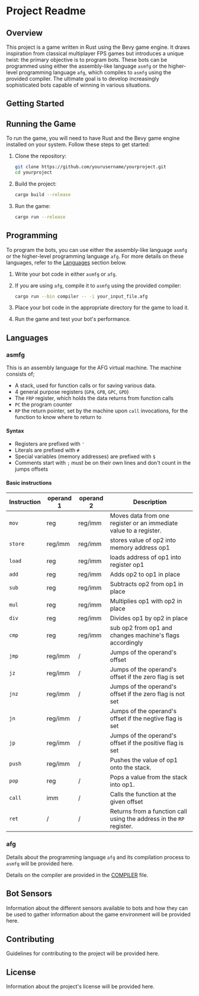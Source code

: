# Project Readme

## Overview
This project is a game written in Rust using the Bevy game engine. It draws inspiration from classical multiplayer FPS games but introduces a unique twist: the primary objective is to program bots. These bots can be programmed using either the assembly-like language `asmfg` or the higher-level programming language `afg`, which compiles to `asmfg` using the provided compiler. The ultimate goal is to develop increasingly sophisticated bots capable of winning in various situations.

## Getting Started
## Running the Game
To run the game, you will need to have Rust and the Bevy game engine installed on your system. Follow these steps to get started:

1. Clone the repository:
   ```sh
   git clone https://github.com/yourusername/yourproject.git
   cd yourproject
   ```

2. Build the project:
   ```sh
   cargo build --release
   ```

3. Run the game:
   ```sh
   cargo run --release
   ```

## Programming
To program the bots, you can use either the assembly-like language `asmfg` or the higher-level programming language `afg`. For more details on these languages, refer to the [Languages](#languages) section below.

1. Write your bot code in either `asmfg` or `afg`.

2. If you are using `afg`, compile it to `asmfg` using the provided compiler:
   ```sh
   cargo run --bin compiler -- -i your_input_file.afg
   ```

3. Place your bot code in the appropriate directory for the game to load it.

4. Run the game and test your bot's performance.

## Languages

### asmfg
This is an assembly language for the AFG virtual machine. The machine consists of;
* A stack, used for function calls or for saving various data.
* 4 general purpose registers (`GPA`, `GPB`, `GPC`, `GPD`)
* The `FRP` register, which holds the data returns from function calls
* `PC` the program counter
* `RP` the return pointer, set by the machine upon `call` invocations, for the function to know where to return to

#### Syntax
* Registers are prefixed with `'`
* Literals are prefixed with `#`
* Special variables (memory addresses) are prefixed with `$`
* Comments start with `;` must be on their own lines and don't count in the jumps offsets

#### Basic instructions
| Instruction | operand 1 | operand 2 | Description |
|-------------|-----------|-----------|-------------|
| `mov`       | reg       | reg/imm   | Moves data from one register or an immediate value to a register. |
| `store`     | reg/imm   | reg/imm   | stores value of op2 into memory address op1 |
| `load`      | reg       | reg/imm   | loads address of op1 into register op1 |
| `add`       | reg       | reg/imm   | Adds op2 to op1 in place |
| `sub`       | reg       | reg/imm   | Subtracts op2 from op1 in place |
| `mul`       | reg       | reg/imm   | Multiplies op1 with op2 in place |
| `div`       | reg       | reg/imm   | Divides op1 by op2 in place |
| `cmp`       | reg       | reg/imm   | sub op2 from op1 and changes machine's flags accordingly |
| `jmp`       | reg/imm   |     /     | Jumps of the operand's offset |
| `jz`        | reg/imm   |     /     | Jumps of the operand's offset if the zero flag is set |
| `jnz`       | reg/imm   |     /     | Jumps of the operand's offset if the zero flag is not set |
| `jn`        | reg/imm   |     /     | Jumps of the operand's offset if the negtive flag is set |
| `jp`        | reg/imm   |     /     | Jumps of the operand's offset if the positive flag is set |
| `push`      | reg/imm   |     /     | Pushes the value of op1 onto the stack. |
| `pop`       | reg       |     /     | Pops a value from the stack into op1. |
| `call`      | imm       |     /     | Calls the function at the given offset |
| `ret`       |     /     |     /     | Returns from a function call using the address in the `RP` register. |

### afg
Details about the programming language `afg` and its compilation process to `asmfg` will be provided here.

Details on the compiler are provided in the [COMPILER](./COMPILER.md) file.

## Bot Sensors
Information about the different sensors available to bots and how they can be used to gather information about the game environment will be provided here.

## Contributing
Guidelines for contributing to the project will be provided here.

## License
Information about the project's license will be provided here.
